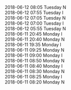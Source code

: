 2018-06-12 08:05 Tuesday  N  
2018-06-12 07:55 Tuesday  I  
2018-06-12 07:05 Tuesday  N  
2018-06-12 07:00 Tuesday  I  
2018-06-12 05:55 Tuesday  N  
2018-06-11 20:45 Monday  I  
2018-06-11 20:40 Monday  N  
2018-06-11 19:35 Monday  I  
2018-06-11 09:25 Monday  N  
2018-06-11 09:00 Monday  I  
2018-06-11 08:50 Monday  N  
2018-06-11 08:40 Monday  I  
2018-06-11 08:30 Monday  N  
2018-06-11 08:25 Monday  I  
2018-06-11 08:20 Monday  N  
